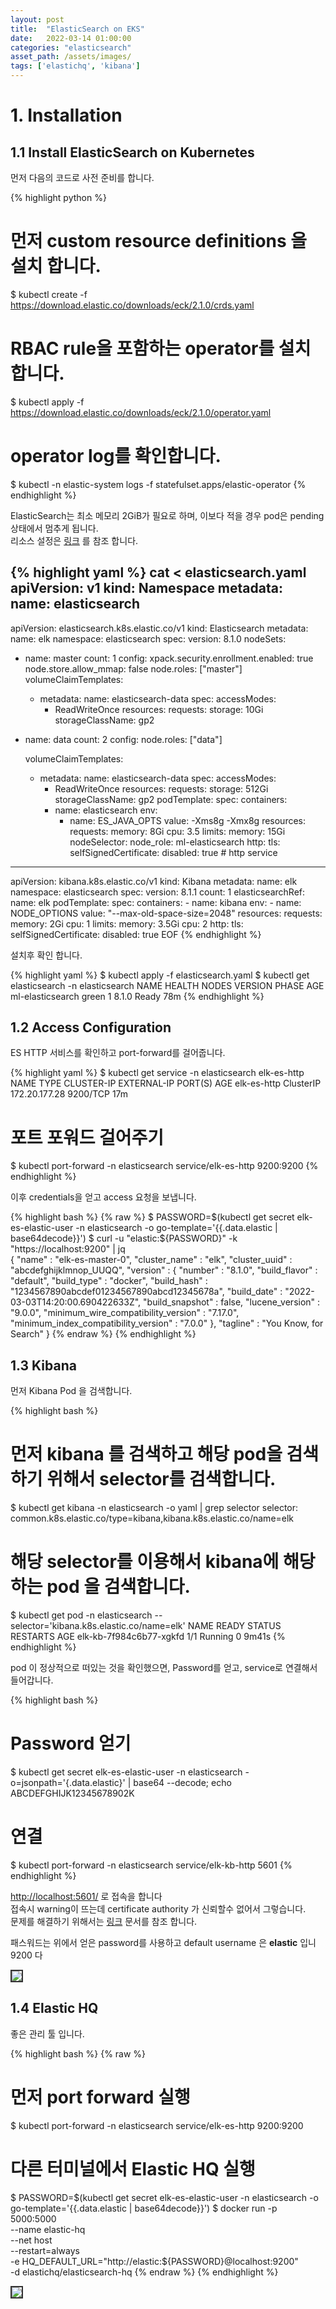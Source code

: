 ```yaml
---
layout: post 
title:  "ElasticSearch on EKS"
date:   2022-03-14 01:00:00 
categories: "elasticsearch"
asset_path: /assets/images/ 
tags: ['elastichq', 'kibana']
---
```


# 1. Installation

## 1.1  Install ElasticSearch on Kubernetes

먼저 다음의 코드로 사전 준비를 합니다. 

{% highlight python %}
# 먼저 custom resource definitions 을 설치 합니다.
$ kubectl create -f https://download.elastic.co/downloads/eck/2.1.0/crds.yaml

# RBAC rule을 포함하는 operator를 설치합니다. 
$ kubectl apply -f https://download.elastic.co/downloads/eck/2.1.0/operator.yaml

# operator log를 확인합니다.
$ kubectl -n elastic-system logs -f statefulset.apps/elastic-operator
{% endhighlight %}


ElasticSearch는 최소 메모리 2GiB가 필요로 하며, 이보다 적을 경우 pod은 pending 상태에서 멈추게 됩니다.<br>
리소스 설정은 [링크](https://www.elastic.co/guide/en/cloud-on-k8s/current/k8s-managing-compute-resources.html#k8s-compute-resources) 를 참조 합니다.

{% highlight yaml %}
cat <<EOF > elasticsearch.yaml
apiVersion: v1
kind: Namespace
metadata:
  name: elasticsearch
---
apiVersion: elasticsearch.k8s.elastic.co/v1
kind: Elasticsearch
metadata:
  name: elk
  namespace: elasticsearch
spec:
  version: 8.1.0
  nodeSets:
  - name: master
    count: 1
    config:
      xpack.security.enrollment.enabled: true
      node.store.allow_mmap: false
      node.roles: ["master"]
    volumeClaimTemplates:
    - metadata:
        name: elasticsearch-data
      spec:
        accessModes:
        - ReadWriteOnce
        resources:
          requests:
            storage: 10Gi
        storageClassName: gp2
  - name: data
    count: 2
    config:
      node.roles: ["data"]

    volumeClaimTemplates:
    - metadata:
        name: elasticsearch-data
      spec:
        accessModes:
        - ReadWriteOnce
        resources:
          requests:
            storage: 512Gi
        storageClassName: gp2
    podTemplate:
      spec:
        containers:
        - name: elasticsearch
          env:
          - name: ES_JAVA_OPTS
            value: -Xms8g -Xmx8g
          resources:
            requests:
              memory: 8Gi
              cpu: 3.5
            limits:
              memory: 15Gi
        nodeSelector:
          node_role: ml-elasticsearch
  http:
    tls:
      selfSignedCertificate:
         disabled: true           # http service
---
apiVersion: kibana.k8s.elastic.co/v1
kind: Kibana
metadata:
  name: elk
  namespace: elasticsearch
spec:
  version: 8.1.1
  count: 1
  elasticsearchRef:
    name: elk
  podTemplate:
    spec:
      containers:
      - name: kibana
        env:
          - name: NODE_OPTIONS
            value: "--max-old-space-size=2048"
        resources:
          requests:
            memory: 2Gi
            cpu: 1
          limits:
            memory: 3.5Gi
            cpu: 2
  http:
    tls:
      selfSignedCertificate:
         disabled: true
EOF
{% endhighlight %}

설치후 확인 합니다.

{% highlight yaml %}
$ kubectl apply -f elasticsearch.yaml
$ kubectl get elasticsearch -n elasticsearch 
NAME               HEALTH   NODES   VERSION   PHASE   AGE
ml-elasticsearch   green    1       8.1.0     Ready   78m
{% endhighlight %}

## 1.2 Access Configuration

ES HTTP 서비스를 확인하고 port-forward를 걸어줍니다.

{% highlight yaml %}
$ kubectl get service -n elasticsearch elk-es-http
NAME          TYPE        CLUSTER-IP      EXTERNAL-IP   PORT(S)    AGE
elk-es-http   ClusterIP   172.20.177.28   <none>        9200/TCP   17m

# 포트 포워드 걸어주기
$ kubectl port-forward -n elasticsearch service/elk-es-http 9200:9200
{% endhighlight %}

이후 credentials을 얻고 access 요청을 보냅니다. 

{% highlight bash %}
{% raw %}
$ PASSWORD=$(kubectl get secret elk-es-elastic-user -n elasticsearch -o go-template='{{.data.elastic | base64decode}}')
$ curl -u "elastic:${PASSWORD}" -k "https://localhost:9200" | jq                                                            
{
  "name" : "elk-es-master-0",
  "cluster_name" : "elk",
  "cluster_uuid" : "abcdefghijklmnop_UUQQ",
  "version" : {
    "number" : "8.1.0",
    "build_flavor" : "default",
    "build_type" : "docker",
    "build_hash" : "1234567890abcdef01234567890abcd12345678a",
    "build_date" : "2022-03-03T14:20:00.690422633Z",
    "build_snapshot" : false,
    "lucene_version" : "9.0.0",
    "minimum_wire_compatibility_version" : "7.17.0",
    "minimum_index_compatibility_version" : "7.0.0"
  },
  "tagline" : "You Know, for Search"
}
{% endraw %}
{% endhighlight %}


## 1.3 Kibana

먼저 Kibana Pod 을 검색합니다. 

{% highlight bash %}
# 먼저 kibana 를 검색하고 해당 pod을 검색하기 위해서 selector를 검색합니다. 
$ kubectl get kibana -n elasticsearch -o yaml | grep selector
    selector: common.k8s.elastic.co/type=kibana,kibana.k8s.elastic.co/name=elk

# 해당 selector를 이용해서 kibana에 해당하는 pod 을 검색합니다.
$ kubectl get pod -n elasticsearch --selector='kibana.k8s.elastic.co/name=elk'
NAME                      READY   STATUS    RESTARTS   AGE
elk-kb-7f984c6b77-xgkfd   1/1     Running   0          9m41s
{% endhighlight %}

pod 이 정상적으로 떠있는 것을 확인했으면, Password를 얻고, service로 연결해서 들어갑니다. 

{% highlight bash %}
# Password 얻기
$ kubectl get secret elk-es-elastic-user -n elasticsearch -o=jsonpath='{.data.elastic}' | base64 --decode; echo
ABCDEFGHIJK12345678902K

# 연결
$ kubectl port-forward -n elasticsearch service/elk-kb-http 5601
{% endhighlight %}


[http://localhost:5601/](http://localhost:5601/) 로 접속을 합니다<br>
접속시 warning이 뜨는데 certificate authority 가 신뢰할수 없어서 그렇습니다. <br>
문제를 해결하기 위해서는 [링크](https://www.elastic.co/guide/en/cloud-on-k8s/current/k8s-tls-certificates.html#k8s-setting-up-your-own-certificate) 문서를 참조 합니다.

패스워드는 위에서 얻은 password를 사용하고 default username 은 **elastic** 입니9200 
다


<img src="{{ page.asset_path }}kibana-01.png" class="img-responsive img-rounded img-fluid center" style="border: 2px solid #333333">



## 1.4 Elastic HQ

좋은 관리 툴 입니다. <br>

{% highlight bash %}
{% raw %}
# 먼저 port forward 실행 
$ kubectl port-forward -n elasticsearch service/elk-es-http 9200:9200

# 다른 터미널에서 Elastic HQ 실행
$ PASSWORD=$(kubectl get secret elk-es-elastic-user -n elasticsearch -o go-template='{{.data.elastic | base64decode}}')
$ docker run -p 5000:5000 \
    --name elastic-hq \
    --net host \
    --restart=always \
    -e HQ_DEFAULT_URL="http://elastic:${PASSWORD}@localhost:9200" \
    -d elastichq/elasticsearch-hq
{% endraw %}
{% endhighlight %}

<img src="{{ page.asset_path }}elastichq.png" class="img-responsive img-rounded img-fluid center" style="border: 2px solid #333333">
